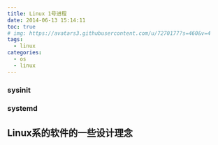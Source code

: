 ```yaml
---
title: Linux 1号进程
date: 2014-06-13 15:14:11
toc: true
# img: https://avatars3.githubusercontent.com/u/7270177?s=460&v=4
tags:
  - linux
categories:
  - os
  - linux
---
```



### sysinit

### systemd

## Linux系的软件的一些设计理念
